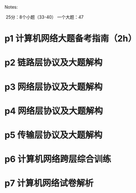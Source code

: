 Notes:

​	25分：8个小题（33-40） 一个大题：47



# p1 计算机网络大题备考指南（2h）

# p2 链路层协议及大题解构

# p3 网络层协议及大题解构

# p4 网络层协议及大题解构

# p5 传输层协议及大题解构

# p6 计算机网络跨层综合训练

# p7 计算机网络试卷解析

